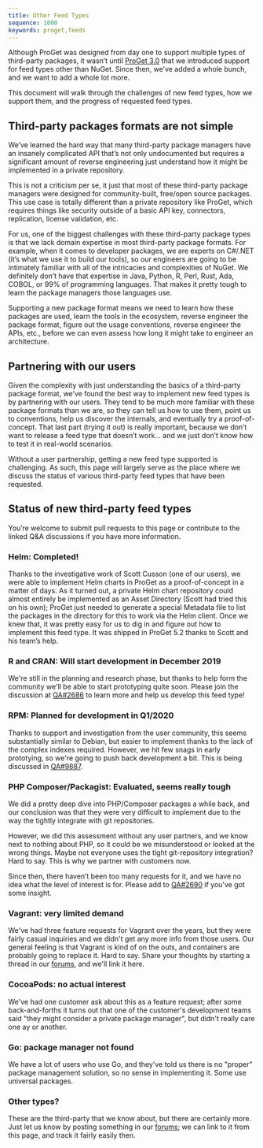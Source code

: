 ```yaml
---
title: Other Feed Types
sequence: 1000
keywords: proget,feeds
---
```

Although ProGet was designed from day one to support multiple types of third-party packages, it wasn’t until [ProGet 3.0](https://inedo.com/products/roadmap/proget) that we introduced support for feed types other than NuGet. Since then, we’ve added a whole bunch, and we want to add a whole lot more.

This document will walk through the challenges of new feed types, how we support them, and the progress of requested feed types.

## Third-party packages formats are not simple

We’ve learned the hard way that many third-party package managers have an insanely complicated API that’s not only undocumented but requires a significant amount of reverse engineering just understand how it might be implemented in a private repository. 

This is not a criticism per se, it just that most of these third-party package managers were designed for community-built, free/open source packages. This use case is totally different than a private repository like ProGet, which requires things like security outside of a basic API key, connectors, replication, license validation, etc.

For us, one of the biggest challenges with these third-party package types is that we lack domain expertise in most third-party package formats. For example, when it comes to developer packages, we are experts on C#/.NET (it’s what we use it to build our tools), so our engineers are going to be intimately familiar with all of the intricacies and complexities of NuGet. We definitely don’t have that expertise in Java, Python, R, Perl, Rust, Ada, COBOL, or 99% of programming languages. That makes it pretty tough to learn the package managers those languages use.

Supporting a new package format means we need to learn how these packages are used, learn the tools in the ecosystem, reverse engineer the package format, figure out the usage conventions, reverse engineer the APIs, etc., before we can even assess how long it might take to engineer an architecture. 


## Partnering with our users

Given the complexity with just understanding the basics of a third-party package format, we’ve found the best way to implement new feed types is by partnering with our users. They tend to be much more familiar with these package formats than we are, so they can tell us how to use them, point us to conventions, help us discover the internals, and eventually try a proof-of-concept.  That last part (trying it out) is really important, because we don’t want to release a feed type that doesn’t work… and we just don’t know how to test it in real-world scenarios. 

Without a user partnership, getting a new feed type supported is challenging. As such, this page will largely serve as the place where we discuss the status of various third-party feed types that have been requested. 


## Status of new third-party feed types

You’re welcome to submit pull requests to this page or contribute to the linked Q&A discussions if you have more information.

### Helm: Completed!

Thanks to the investigative work of Scott Cusson (one of our users), we were able to implement Helm charts in ProGet as a proof-of-concept in a matter of days. As it turned out, a private Helm chart repository could almost entirely be implemented as an Asset Directory (Scott had tried this on his own); ProGet just needed to generate a special Metadata file to list the packages in the directory for this to work via the Helm client. Once we knew that, it was pretty easy for us to dig in and figure out how to implement this feed type. It was shipped in ProGet 5.2 thanks to Scott and his team’s help.


### R and CRAN: Will start development in December 2019

We're still in the planning and research phase, but thanks to help form the community we'll be able to start prototyping quite soon. Please join the discussion at  [QA#2686](https://forums.inedo.com/topic/2686/support-for-r-and-cran) to learn more and help us develop this feed type!

### RPM: Planned for development in Q1/2020

Thanks to support and investigation from the user community, this seems substantially similar to Debian, but easier to implement thanks to the lack of the complex indexes required. However, we hit few snags in early prototying, so we're going to push back development a bit. This is being discussed in [QA#9887](https://inedo.com/support/questions/4045).

### PHP Composer/Packagist: Evaluated, seems really tough

We did a pretty deep dive into PHP/Composer packages a while back, and our conclusion was that they were very difficult to implement due to the way the tightly integrate with git repositories. 

However, we did this assessment without any user partners, and we know next to nothing about PHP, so it could be we misunderstood or looked at the wrong things. Maybe not everyone uses the tight git-repository integration? Hard to say. This is why we partner with customers now.

Since then, there haven’t been too many requests for it, and we have no idea what the level of interest is for. Please add to [QA#2690](https://inedo.com/support/questions/2690) if you've got some insight.

### Vagrant: very limited demand 

We've had three feature requests for Vagrant over the years, but they were fairly  casual inquiries and we didn't get any more info from those users. Our general feeling is that Vagrant is kind of on the outs, and containers are probably going to replace it. Hard to say. Share your thoughts by starting a thread in our [forums](https://forums.inedo.com/), and we'll link it here.

### CocoaPods: no actual interest

We've had one customer ask about this as a feature request; after some back-and-forths it turns out that one of the customer's development teams said "they might consider a private package manager", but didn't really care one ay or another. 

### Go: package manager not found

We have a lot of users who use Go, and they've told us there is no "proper" package management solution, so no sense in implementing it. Some use universal packages. 

### Other types?

These are the third-party that we know about, but there are certainly more. Just let us know by posting something in our [forums](https://forums.inedo.com/); we can link to it from this page, and track it fairly easily then. 

